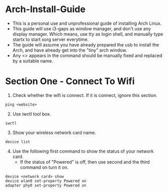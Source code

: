 # Arch-Install-Guide
- This is a personal use and unprofessional guide of installing Arch Linux.
- This guide will use i3-gaps as window manager, and don't use any display manager. Which means, use tty as login shell, and manually type startx to start xorg server everytime.
- The guide will assume you have already prepared the usb to install the Arch, and have already get into the "tiny" arch window.
- Any <> appears in the command should be manually fixed and replaced by a suitable name.

# Section One - Connect To Wifi
1. Check whether the wifi is connect. If it is connect, ignore this section.
```
ping <website>
```
2. Use iwctl tool box.
```
iwctl
```
3. Show your wireless network card name.
```
device list
```
4. Use the following first command to show the status of your network card.
   - If the status of "Powered" is off, then use second and the third command on turn it on.
```
device <network card> show
device wlan0 set-property Powered on
adapter phy0 set-property Powered on
```
